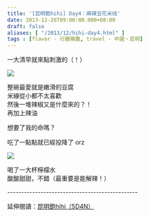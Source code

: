 ```yaml
---
title: '[昆明飽hihi] Day4：麻辣豆花米线'
date: 2013-12-26T09:00:00.000+08:00
draft: false
aliases: [ "/2013/12/hihi-day4.html" ]
tags : [flavor - 行膳積腹, travel - 中國・昆明]
---
```


一大清早就來點刺激的（！）  

[![](https://2.bp.blogspot.com/-HS4u7MkpM00/XCiWMu1T48I/AAAAAAAADWw/uOLd3KPXwsAhC4Uo0QMz9aU1miCoMUZbQCLcBGAs/s640/37.jpg)](https://2.bp.blogspot.com/-HS4u7MkpM00/XCiWMu1T48I/AAAAAAAADWw/uOLd3KPXwsAhC4Uo0QMz9aU1miCoMUZbQCLcBGAs/s1600/37.jpg)

整碗最愛就是嫩滑的豆腐  
米線從小都不太喜歡  
然後一堆辣椒又是什麼來的？！  
再加上辣油  
  
想要了我的命嗎？  
  
  
吃了一點點就已經投降了 orz  

[![](https://2.bp.blogspot.com/-mbJEaPAhfI8/XCiWSub4acI/AAAAAAAADW4/lbX0aDF_TS8b9QSoITDPn75iM1g5o_TWgCLcBGAs/s640/38.jpg)](https://2.bp.blogspot.com/-mbJEaPAhfI8/XCiWSub4acI/AAAAAAAADW4/lbX0aDF_TS8b9QSoITDPn75iM1g5o_TWgCLcBGAs/s1600/38.jpg)

喝了一大杯檸檬水  
酸酸甜甜，不錯（最重要是能解辣！）  
  
\-----------------------------------------------  
  
延伸閱讀：[昆明飽hihi（5D4N）](http://www.hidie.net/2013/12/hihi5d4n.html)